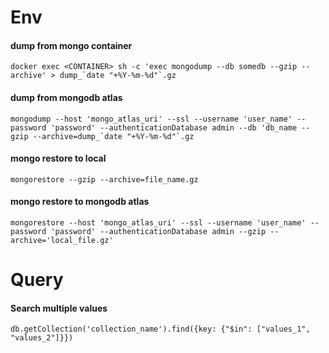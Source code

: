 # Env

#### dump from mongo container

```
docker exec <CONTAINER> sh -c 'exec mongodump --db somedb --gzip --archive' > dump_`date "+%Y-%m-%d"`.gz
```

#### dump from mongodb atlas

```
mongodump --host 'mongo_atlas_uri' --ssl --username 'user_name' --password 'password' --authenticationDatabase admin --db 'db_name --gzip --archive=dump_`date "+%Y-%m-%d"`.gz
```

#### mongo restore to local

```
mongorestore --gzip --archive=file_name.gz
```

#### mongo restore to mongodb atlas

```
mongorestore --host 'mongo_atlas_uri' --ssl --username 'user_name' --password 'password' --authenticationDatabase admin --gzip --archive='local_file.gz'
```

# Query

#### Search multiple values

```
db.getCollection('collection_name').find({key: {"$in": ["values_1", "values_2"]}})
```
